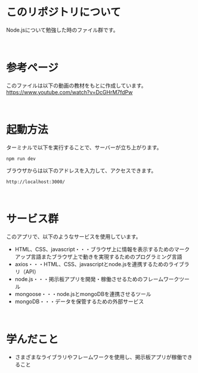 # このリポジトリについて
Node.jsについて勉強した時のファイル群です。

<br>

# 参考ページ
このファイルは以下の動画の教材をもとに作成しています。<br>
https://www.youtube.com/watch?v=DcGHrM7fdPw

<br>

# 起動方法
ターミナルで以下を実行することで、サーバーが立ち上がります。
```
npm run dev
```
ブラウザからは以下のアドレスを入力して、アクセスできます。
```
http://localhost:3000/
```
<br>

# サービス群
このアプリで、以下のようなサービスを使用しています。
- HTML、CSS、javascript・・・ブラウザ上に情報を表示するためのマークアップ言語またブラウザ上で動きを実現するためのプログラミング言語
- axios・・・HTML、CSS、javascriptとnode.jsを連携するためのライブラリ（API）
- node.js・・・掲示板アプリを開発・稼働させるためのフレームワークツール
- mongoose・・・node.jsとmongoDBを連携させるツール
- mongoDB・・・データを保管するための外部サービス

<br>

# 学んだこと
- さまざまなライブラリやフレームワークを使用し、掲示板アプリが稼働できること
